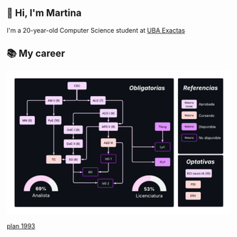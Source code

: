 ## 👋 Hi, I'm Martina 
I'm a 20-year-old Computer Science student at [UBA Exactas](https://computacion.dc.uba.ar/)

## 📚 My career
<img src="./materias-1.png" alt="mis materias" width="1400"/>

[plan 1993](https://computacion.dc.uba.ar/2025/02/18/transicion-de-plan-1993-a-2023/)